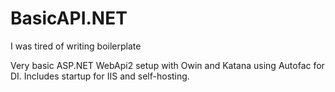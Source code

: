 # BasicAPI.NET
I was tired of writing boilerplate

Very basic ASP.NET WebApi2 setup with Owin and Katana using Autofac for DI. Includes startup for IIS and self-hosting.
